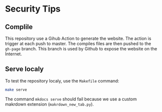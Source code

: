 Security Tips
=============


## Complile
This repository use a Gihub Action to generate the website. The action is trigger
at each push to master. The compiles files are then pushed to the `gh-page` branch.
This branch is used by Github to expose the website on the Internet.


## Serve localy
To test the repository localy, use the `Makefile` command:
```bash
make serve
```

The command `mkdocs serve` should fail because we use a custom makrdown extension
(`makrdown_new_tab.py`).
